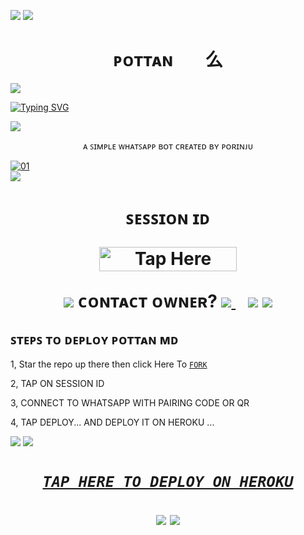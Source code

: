 <a><img src='https://i.imgur.com/LyHic3i.gif'/></a>
<a><img src='https://i.imgur.com/LyHic3i.gif'/></a>
 <h1 align="center"> ㅤᴘᴏᴛᴛᴀɴㅤㅤ么ㅤ </h1>

<a><img src='https://i.imgur.com/LyHic3i.gif'/></a>
      
[![Typing SVG](https://readme-typing-svg.herokuapp.com?font=Rockstar-ExtraBold&color=blue&lines=ㅤᴘᴏᴛᴛᴀɴㅤㅤ么ㅤ)](https://git.io/typing-svg)

<a><img src='https://i.imgur.com/LyHic3i.gif'/></a>
 
<p align="center"> ᴀ ꜱɪᴍᴘʟᴇ ᴡʜᴀᴛꜱᴀᴘᴘ ʙᴏᴛ ᴄʀᴇᴀᴛᴇᴅ ʙʏ ᴘᴏʀɪɴᴊᴜ
</p>
<p align="center">

  <a href="https://ibb.co/N6NMDtn"><img src="https://telegra.ph/file/8d1dcb69ab0bb03eed58d.jpg" alt="01" border="0" /></a>                     
<a><img src='https://i.imgur.com/LyHic3i.gif'/></a>
 <h1 align="center">  ꜱᴇꜱꜱɪᴏɴ ɪᴅ 

<a href="https://github.com/IBRAHIM-TECH-AI/SESSION-SITE/tree/main"><img title="Tap Here Open Session Site" src="https://img.shields.io/badge/GET SESSION -h?color=red&style=for-the-badge&logo=msi" width="220" height="38.45"/></a></p>

<a><img src='https://i.imgur.com/LyHic3i.gif'/></a>
ᴄᴏɴᴛᴀᴄᴛ ᴏᴡɴᴇʀ?
   <a href="https://wa.me/+918714522608">
    <img src="https://img.shields.io/badge/WhatsApp-25D366?style=for-the-badge&logo=whatsapp&logoColor=white" />
  </a>&nbsp;&nbsp;
<a><img src='https://i.imgur.com/LyHic3i.gif'/></a>
<a><img src='https://i.imgur.com/LyHic3i.gif'/></a>

## ꜱᴛᴇᴘꜱ ᴛᴏ ᴅᴇᴘʟᴏʏ ᴘᴏᴛᴛᴀɴ ᴍᴅ

1, Star the repo up there then click Here To  [`FORK`](https://github.com/ibrahimaitech/BMW-MD/fork)

2, TAP ON SESSION ID

3, CONNECT TO WHATSAPP WITH PAIRING CODE OR QR

4, TAP DEPLOY... AND DEPLOY IT ON HEROKU ...

<a><img src='https://i.imgur.com/LyHic3i.gif'/></a>
<a><img src='https://i.imgur.com/LyHic3i.gif'/></a>

 <h1 align="center">

  ***[`TAP HERE TO DEPLOY ON HEROKU`](https://github.com/IBRAHIM-TECH-AI/DEPLOYMENT-SITE)***

<a><img src='https://i.imgur.com/LyHic3i.gif'/></a>
<a><img src='https://i.imgur.com/LyHic3i.gif'/></a>
